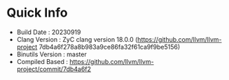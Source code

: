 # Quick Info
* Build Date : 20230919
* Clang Version : ZyC clang version 18.0.0 (https://github.com/llvm/llvm-project 7db4a6f278a8b983a9ce86fa32f61ca9f9be5156)
* Binutils Version : master
* Compiled Based : https://github.com/llvm/llvm-project/commit/7db4a6f2


